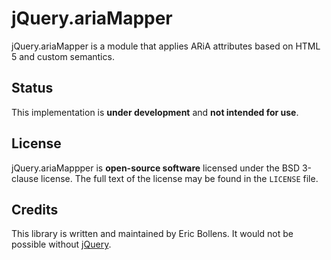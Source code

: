 # jQuery.ariaMapper

jQuery.ariaMapper is a module that applies ARiA attributes based on HTML 5 and 
custom semantics.

## Status

This implementation is **under development** and **not intended for use**.

## License

jQuery.ariaMappper is **open-source software** licensed under the BSD 3-clause 
license. The full text of the license may be found in the `LICENSE` file.

## Credits

This library is written and maintained by Eric Bollens. It would not be 
possible without [jQuery](http://jquery.com).

